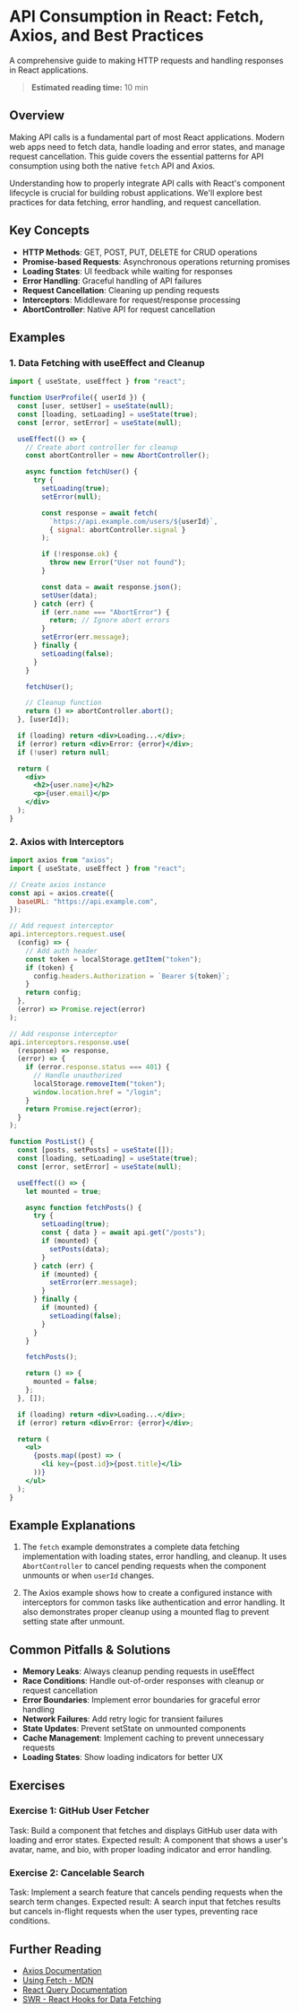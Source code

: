 # API Consumption in React: Fetch, Axios, and Best Practices

A comprehensive guide to making HTTP requests and handling responses in React applications.

> **Estimated reading time:** 10 min

## Overview

Making API calls is a fundamental part of most React applications. Modern web apps need to fetch data, handle loading and error states, and manage request cancellation. This guide covers the essential patterns for API consumption using both the native `fetch` API and Axios.

Understanding how to properly integrate API calls with React's component lifecycle is crucial for building robust applications. We'll explore best practices for data fetching, error handling, and request cancellation.

## Key Concepts

- **HTTP Methods**: GET, POST, PUT, DELETE for CRUD operations
- **Promise-based Requests**: Asynchronous operations returning promises
- **Loading States**: UI feedback while waiting for responses
- **Error Handling**: Graceful handling of API failures
- **Request Cancellation**: Cleaning up pending requests
- **Interceptors**: Middleware for request/response processing
- **AbortController**: Native API for request cancellation

## Examples

### 1. Data Fetching with useEffect and Cleanup

```jsx
import { useState, useEffect } from "react";

function UserProfile({ userId }) {
  const [user, setUser] = useState(null);
  const [loading, setLoading] = useState(true);
  const [error, setError] = useState(null);

  useEffect(() => {
    // Create abort controller for cleanup
    const abortController = new AbortController();

    async function fetchUser() {
      try {
        setLoading(true);
        setError(null);

        const response = await fetch(
          `https://api.example.com/users/${userId}`,
          { signal: abortController.signal }
        );

        if (!response.ok) {
          throw new Error("User not found");
        }

        const data = await response.json();
        setUser(data);
      } catch (err) {
        if (err.name === "AbortError") {
          return; // Ignore abort errors
        }
        setError(err.message);
      } finally {
        setLoading(false);
      }
    }

    fetchUser();

    // Cleanup function
    return () => abortController.abort();
  }, [userId]);

  if (loading) return <div>Loading...</div>;
  if (error) return <div>Error: {error}</div>;
  if (!user) return null;

  return (
    <div>
      <h2>{user.name}</h2>
      <p>{user.email}</p>
    </div>
  );
}
```

### 2. Axios with Interceptors

```jsx
import axios from "axios";
import { useState, useEffect } from "react";

// Create axios instance
const api = axios.create({
  baseURL: "https://api.example.com",
});

// Add request interceptor
api.interceptors.request.use(
  (config) => {
    // Add auth header
    const token = localStorage.getItem("token");
    if (token) {
      config.headers.Authorization = `Bearer ${token}`;
    }
    return config;
  },
  (error) => Promise.reject(error)
);

// Add response interceptor
api.interceptors.response.use(
  (response) => response,
  (error) => {
    if (error.response.status === 401) {
      // Handle unauthorized
      localStorage.removeItem("token");
      window.location.href = "/login";
    }
    return Promise.reject(error);
  }
);

function PostList() {
  const [posts, setPosts] = useState([]);
  const [loading, setLoading] = useState(true);
  const [error, setError] = useState(null);

  useEffect(() => {
    let mounted = true;

    async function fetchPosts() {
      try {
        setLoading(true);
        const { data } = await api.get("/posts");
        if (mounted) {
          setPosts(data);
        }
      } catch (err) {
        if (mounted) {
          setError(err.message);
        }
      } finally {
        if (mounted) {
          setLoading(false);
        }
      }
    }

    fetchPosts();

    return () => {
      mounted = false;
    };
  }, []);

  if (loading) return <div>Loading...</div>;
  if (error) return <div>Error: {error}</div>;

  return (
    <ul>
      {posts.map((post) => (
        <li key={post.id}>{post.title}</li>
      ))}
    </ul>
  );
}
```

## Example Explanations

1. The `fetch` example demonstrates a complete data fetching implementation with loading states, error handling, and cleanup. It uses `AbortController` to cancel pending requests when the component unmounts or when `userId` changes.

2. The Axios example shows how to create a configured instance with interceptors for common tasks like authentication and error handling. It also demonstrates proper cleanup using a mounted flag to prevent setting state after unmount.

## Common Pitfalls & Solutions

- **Memory Leaks**: Always cleanup pending requests in useEffect
- **Race Conditions**: Handle out-of-order responses with cleanup or request cancellation
- **Error Boundaries**: Implement error boundaries for graceful error handling
- **Network Failures**: Add retry logic for transient failures
- **State Updates**: Prevent setState on unmounted components
- **Cache Management**: Implement caching to prevent unnecessary requests
- **Loading States**: Show loading indicators for better UX

## Exercises

### Exercise 1: GitHub User Fetcher

Task: Build a component that fetches and displays GitHub user data with loading and error states.
Expected result: A component that shows a user's avatar, name, and bio, with proper loading indicator and error handling.

### Exercise 2: Cancelable Search

Task: Implement a search feature that cancels pending requests when the search term changes.
Expected result: A search input that fetches results but cancels in-flight requests when the user types, preventing race conditions.

## Further Reading

- [Axios Documentation](https://axios-http.com/docs/intro)
- [Using Fetch - MDN](https://developer.mozilla.org/en-US/docs/Web/API/Fetch_API/Using_Fetch)
- [React Query Documentation](https://react-query.tanstack.com/)
- [SWR - React Hooks for Data Fetching](https://swr.vercel.app/)
